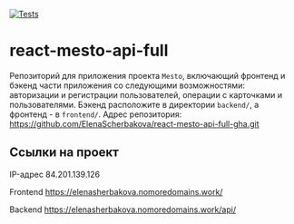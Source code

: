 [![Tests](https://github.com/yandex-praktikum/react-mesto-api-full-gha/actions/workflows/tests.yml/badge.svg)](https://github.com/yandex-praktikum/react-mesto-api-full-gha/actions/workflows/tests.yml)
# react-mesto-api-full
Репозиторий для приложения проекта `Mesto`, включающий фронтенд и бэкенд части приложения со следующими возможностями: авторизации и регистрации пользователей, операции с карточками и пользователями. Бэкенд расположите в директории `backend/`, а фронтенд - в `frontend/`. 
Адрес репозитория: https://github.com/ElenaScherbakova/react-mesto-api-full-gha.git

## Ссылки на проект

IP-адрес 84.201.139.126

Frontend https://elenasherbakova.nomoredomains.work/

Backend https://elenasherbakova.nomoredomains.work/api/
